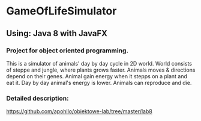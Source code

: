 # GameOfLifeSimulator

## Using: Java 8 with JavaFX

### Project for object oriented programming.
This is a simulator of animals' day by day cycle in 2D world. World consists of steppe and jungle, where plants grows faster.
Animals moves & directions depend on their genes. Animal gain energy when it stepps on a plant and eat it. Day by day animal's energy is lower. Animals can reproduce and die.

### Detailed description:
https://github.com/apohllo/obiektowe-lab/tree/master/lab8
